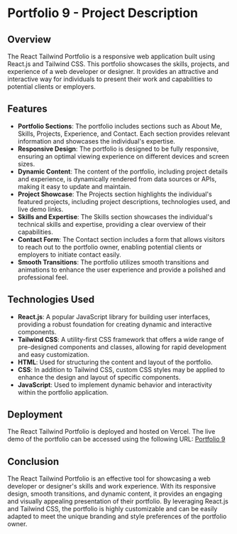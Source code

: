 # Portfolio 9 - Project Description

## Overview
The React Tailwind Portfolio is a responsive web application built using React.js and Tailwind CSS. This portfolio showcases the skills, projects, and experience of a web developer or designer. It provides an attractive and interactive way for individuals to present their work and capabilities to potential clients or employers.

## Features
- **Portfolio Sections**: The portfolio includes sections such as About Me, Skills, Projects, Experience, and Contact. Each section provides relevant information and showcases the individual's expertise.
- **Responsive Design**: The portfolio is designed to be fully responsive, ensuring an optimal viewing experience on different devices and screen sizes.
- **Dynamic Content**: The content of the portfolio, including project details and experience, is dynamically rendered from data sources or APIs, making it easy to update and maintain.
- **Project Showcase**: The Projects section highlights the individual's featured projects, including project descriptions, technologies used, and live demo links.
- **Skills and Expertise**: The Skills section showcases the individual's technical skills and expertise, providing a clear overview of their capabilities.
- **Contact Form**: The Contact section includes a form that allows visitors to reach out to the portfolio owner, enabling potential clients or employers to initiate contact easily.
- **Smooth Transitions**: The portfolio utilizes smooth transitions and animations to enhance the user experience and provide a polished and professional feel.

## Technologies Used
- **React.js**: A popular JavaScript library for building user interfaces, providing a robust foundation for creating dynamic and interactive components.
- **Tailwind CSS**: A utility-first CSS framework that offers a wide range of pre-designed components and classes, allowing for rapid development and easy customization.
- **HTML**: Used for structuring the content and layout of the portfolio.
- **CSS**: In addition to Tailwind CSS, custom CSS styles may be applied to enhance the design and layout of specific components.
- **JavaScript**: Used to implement dynamic behavior and interactivity within the portfolio application.

## Deployment
The React Tailwind Portfolio is deployed and hosted on Vercel. The live demo of the portfolio can be accessed using the following URL: [Portfolio 9](https://profile9.vercel.app/)

## Conclusion
The React Tailwind Portfolio is an effective tool for showcasing a web developer or designer's skills and work experience. With its responsive design, smooth transitions, and dynamic content, it provides an engaging and visually appealing presentation of their portfolio. By leveraging React.js and Tailwind CSS, the portfolio is highly customizable and can be easily adapted to meet the unique branding and style preferences of the portfolio owner.
